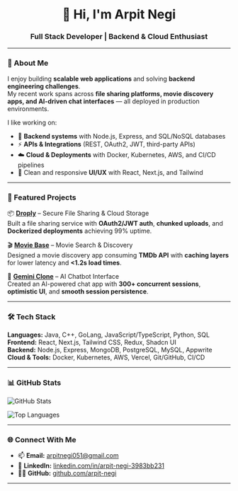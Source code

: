 <h1 align="center">👋 Hi, I'm Arpit Negi</h1>
<h3 align="center">Full Stack Developer | Backend & Cloud Enthusiast</h3>

---

### 🚀 About Me  
I enjoy building **scalable web applications** and solving **backend engineering challenges**.  
My recent work spans across **file sharing platforms, movie discovery apps, and AI-driven chat interfaces** — all deployed in production environments.  

I like working on:  
- 🔧 **Backend systems** with Node.js, Express, and SQL/NoSQL databases  
- ⚡ **APIs & Integrations** (REST, OAuth2, JWT, third-party APIs)  
- ☁️ **Cloud & Deployments** with Docker, Kubernetes, AWS, and CI/CD pipelines  
- 🎨 Clean and responsive **UI/UX** with React, Next.js, and Tailwind  

---

### 🔭 Featured Projects  

📦 **[Droply](https://droply-tan.vercel.app/sign-in)** – Secure File Sharing & Cloud Storage  
Built a file sharing service with **OAuth2/JWT auth**, **chunked uploads**, and **Dockerized deployments** achieving 99% uptime.  

🎬 **[Movie Base](https://movie-base-inky.vercel.app/)** – Movie Search & Discovery  
Designed a movie discovery app consuming **TMDb API** with **caching layers** for lower latency and **<1.2s load times**.  

🤖 **[Gemini Clone](https://gemini-clone-git-main-arpits-projects-4080fc9f.vercel.app/)** – AI Chatbot Interface  
Created an AI-powered chat app with **300+ concurrent sessions**, **optimistic UI**, and **smooth session persistence**.  

---

### 🛠️ Tech Stack  

**Languages:** Java, C++, GoLang, JavaScript/TypeScript, Python, SQL  
**Frontend:** React, Next.js, Tailwind CSS, Redux, Shadcn UI  
**Backend:** Node.js, Express, MongoDB, PostgreSQL, MySQL, Appwrite  
**Cloud & Tools:** Docker, Kubernetes, AWS, Vercel, Git/GitHub, CI/CD  

---

### 📊 GitHub Stats  

<p align="left">
  <img src="https://github-readme-stats.vercel.app/api?username=arpit-negi&show_icons=true&count_private=true&include_all_commits=true&hide_title=true" alt="GitHub Stats" />
</p>

<p align="left">
  <img src="https://github-readme-stats.vercel.app/api/top-langs?username=arpit-negi&show_icons=true&layout=compact" alt="Top Languages" />
</p>

---

### 🌐 Connect With Me  
- 📫 **Email:** arpitnegi051@gmail.com  
- 💼 **LinkedIn:** [linkedin.com/in/arpit-negi-3983bb231](https://www.linkedin.com/in/arpit-negi-3983bb231/)  
- 🧑‍💻 **GitHub:** [github.com/arpit-negi](https://github.com/arpit-negi)  

---
